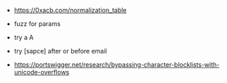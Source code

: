 - https://0xacb.com/normalization_table
- fuzz for params
- try a A 
- try  [sapce] after or before email

- https://portswigger.net/research/bypassing-character-blocklists-with-unicode-overflows
